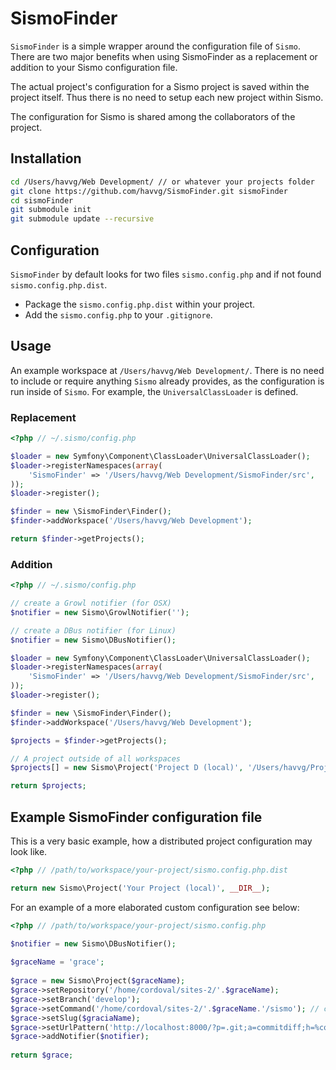 # SismoFinder

``SismoFinder`` is a simple wrapper around the configuration file of ``Sismo``.
There are two major benefits when using SismoFinder as a replacement or addition to your Sismo configuration file.

The actual project's configuration for a Sismo project is saved within the project itself.
Thus there is no need to setup each new project within Sismo.

The configuration for Sismo is shared among the collaborators of the project.

## Installation

```sh
cd /Users/havvg/Web Development/ // or whatever your projects folder
git clone https://github.com/havvg/SismoFinder.git sismoFinder
cd sismoFinder
git submodule init
git submodule update --recursive
```

## Configuration

`SismoFinder` by default looks for two files `sismo.config.php` and if not found `sismo.config.php.dist`.

* Package the `sismo.config.php.dist` within your project.
* Add the `sismo.config.php` to your `.gitignore`.

## Usage

An example workspace at `/Users/havvg/Web Development/`.
There is no need to include or require anything `Sismo` already provides, as the configuration is run inside of `Sismo`.
For example, the `UniversalClassLoader` is defined.

### Replacement

```php
<?php // ~/.sismo/config.php

$loader = new Symfony\Component\ClassLoader\UniversalClassLoader();
$loader->registerNamespaces(array(
    'SismoFinder' => '/Users/havvg/Web Development/SismoFinder/src',
));
$loader->register();

$finder = new \SismoFinder\Finder();
$finder->addWorkspace('/Users/havvg/Web Development');

return $finder->getProjects();
```

### Addition

```php
<?php // ~/.sismo/config.php

// create a Growl notifier (for OSX)
$notifier = new Sismo\GrowlNotifier('');

// create a DBus notifier (for Linux)
$notifier = new Sismo\DBusNotifier();

$loader = new Symfony\Component\ClassLoader\UniversalClassLoader();
$loader->registerNamespaces(array(
    'SismoFinder' => '/Users/havvg/Web Development/SismoFinder/src',
));
$loader->register();

$finder = new \SismoFinder\Finder();
$finder->addWorkspace('/Users/havvg/Web Development');

$projects = $finder->getProjects();

// A project outside of all workspaces
$projects[] = new Sismo\Project('Project D (local)', '/Users/havvg/Project D/', $notifier);

return $projects;
```

## Example SismoFinder configuration file

This is a very basic example, how a distributed project configuration may look like.

```php
<?php // /path/to/workspace/your-project/sismo.config.php.dist

return new Sismo\Project('Your Project (local)', __DIR__);
```

For an example of a more elaborated custom configuration see below:

```php
<?php // /path/to/workspace/your-project/sismo.config.php

$notifier = new Sismo\DBusNotifier();
 
$graceName = 'grace';
 
$grace = new Sismo\Project($graceName);
$grace->setRepository('/home/cordoval/sites-2/'.$graceName);
$grace->setBranch('develop');
$grace->setCommand('/home/cordoval/sites-2/'.$graceName.'/sismo'); // custom command script
$grace->setSlug($graciaName);
$grace->setUrlPattern('http://localhost:8000/?p=.git;a=commitdiff;h=%commit%'); // for git instaweb
$grace->addNotifier($notifier);
 
return $grace;
```
